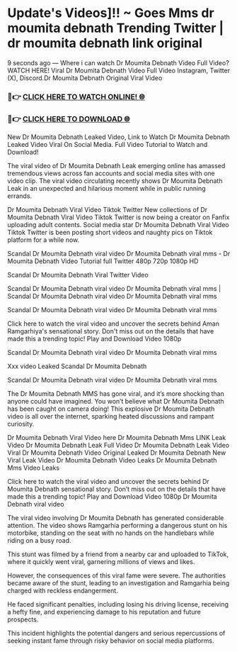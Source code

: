 # Update's Videos]!! ~ Goes Mms dr moumita debnath Trending Twitter | dr moumita debnath link original

9 seconds ago — Where i can watch Dr Moumita Debnath Video Full Video? WATCH HERE! Viral Dr Moumita Debnath Video Full Video Instagram, Twitter (X), Discord.Dr Moumita Debnath Original Viral Video

### 🔴👉 [CLICK HERE TO WATCH ONLINE! 🌐](https://nioki.today/viral-leaked-video-watch-free-online/)

### 🔴👉 [CLICK HERE TO DOWNLOAD 🌐](https://nioki.today/viral-leaked-video-watch-free-online/)

New Dr Moumita Debnath Leaked Video, Link to Watch Dr Moumita Debnath Leaked Video Viral On Social Media. Full Video Tutorial to Watch and Download!

The viral video of Dr Moumita Debnath Leak emerging online has amassed tremendous views across fan accounts and social media sites with one video clip. The viral video circulating recently shows Dr Moumita Debnath Leak in an unexpected and hilarious moment while in public running errands.

Dr Moumita Debnath Viral Video Tiktok Twitter New collections of Dr Moumita Debnath Viral Video Tiktok Twitter is now being a creator on Fanfix uploading adult contents. Social media star Dr Moumita Debnath Viral Video Tiktok Twitter is been posting short videos and naughty pics on Tiktok platform for a while now.

Scandal Dr Moumita Debnath viral video Dr Moumita Debnath viral mms - Dr Moumita Debnath Video Tutorial full Twitter 480p 720p 1080p HD

Scandal Dr Moumita Debnath Viral Twitter Video

Scandal Dr Moumita Debnath viral video Dr Moumita Debnath viral mms | Scandal Dr Moumita Debnath viral video Dr Moumita Debnath viral mms

Scandal Dr Moumita Debnath viral video Dr Moumita Debnath viral mms

Click here to watch the viral video and uncover the secrets behind Aman Ramgarhiya's sensational story. Don't miss out on the details that have made this a trending topic! Play and Download Video 1080p

Scandal Dr Moumita Debnath viral video Dr Moumita Debnath viral mms

Xxx video Leaked Scandal Dr Moumita Debnath

Scandal Dr Moumita Debnath viral video Dr Moumita Debnath viral mms

The Dr Moumita Debnath MMS has gone viral, and it’s more shocking than anyone could have imagined. You won’t believe what Dr Moumita Debnath has been caught on camera doing! This explosive Dr Moumita Debnath video is all over the internet, sparking heated discussions and rampant curiosity.

Dr Moumita Debnath Viral Video here Dr Moumita Debnath Mms LINK Leak Video Dr Moumita Debnath Leak Full Video Dr Moumita Debnath Leak Video Viral Dr Moumita Debnath Video Original Leaked Dr Moumita Debnath New Viral Leak Video Dr Moumita Debnath Video Leaks Dr Moumita Debnath Mms Video Leaks

Click here to watch the viral video and uncover the secrets behind Dr Moumita Debnath sensational story. Don’t miss out on the details that have made this a trending topic! Play and Download Video 1080p Dr Moumita Debnath viral video

The viral video involving Dr Moumita Debnath has generated considerable attention. The video shows Ramgarhia performing a dangerous stunt on his motorbike, standing on the seat with no hands on the handlebars while riding on a busy road.

This stunt was filmed by a friend from a nearby car and uploaded to TikTok, where it quickly went viral, garnering millions of views and likes.

However, the consequences of this viral fame were severe. The authorities became aware of the stunt, leading to an investigation and Ramgarhia being charged with reckless endangerment.

He faced significant penalties, including losing his driving license, receiving a hefty fine, and experiencing damage to his reputation and future prospects.

This incident highlights the potential dangers and serious repercussions of seeking instant fame through risky behavior on social media platforms.
